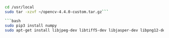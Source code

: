 ```bash
cd /usr/local
sudo tar -xzvf ~/opencv-4.4.0-custom.tar.gz```

```bash
sudo pip3 install numpy
sudo apt-get install libjpeg-dev libtiff5-dev libjasper-dev libpng12-dev libavcodec-dev libavformat-dev libswscale-dev libv4l-dev libxvidcore-dev libx264-dev libgtk2.0-dev libgtk-3-dev libatlas-base-dev gfortran```
